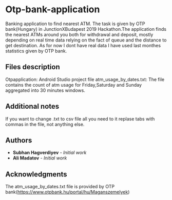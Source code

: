 # Otp-bank-application
Banking application to find nearest ATM. The task is given by OTP bank(Hungary) in  JunctionXBudapest 2019 Hackathon.The application finds the nearest ATMs around you both for withdrawal and deposit, mostly
depending on real time data relying on the fact of queue and the distance to get destination. As for now I dont have real data I have used last monthes statistics given by OTP bank.

## Files description

Otpapplication: Android Studio project file
atm_usage_by_dates.txt: The file contains the count of atm usage for Friday,Saturday and Sunday aggregated into 30 minutes windows.

## Additional notes 

If you want to change .txt  to csv file all you need to it replase tabs with commas in the file, not anything else.

## Authors

* **Subhan Hagverdiyev** - *Initial work*
* **Ali Madatov** - *Initial work*

## Acknowledgments
The atm_usage_by_dates.txt file is provided by OTP bank(https://www.otpbank.hu/portal/hu/Maganszemelyek)


